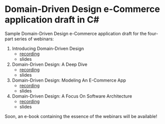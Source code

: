 # Domain-Driven Design e-Commerce application draft in C#

Sample Domain-Driven Design e-Commerce application draft for the four-part series of webinars:

1. Introducing Domain-Driven Design
	- [recording](https://youtu.be/5B_61gh2ZsU "recording")
	- slides
1. Domain-Driven Design: A Deep Dive
	- [recording](https://youtu.be/kutJeHp5n50 "recording")
	- slides
1. Domain-Driven Design: Modeling An E-Commerce App
	- [recording](https://youtu.be/YDGcg8p1Nzc "recording")
	- slides
1. Domain-Driven Design: A Focus On Software Architecture
	- [recording](https://youtu.be/uwIrEaJDngo "recording")
	- slides

Soon, an e-book containing the essence of the webinars will be available!
